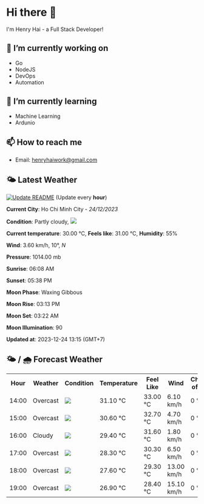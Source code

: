 # Hi there 👋

I'm Henry Hai - a Full Stack Developer!

## 🔭 I’m currently working on

- Go
- NodeJS
- DevOps
- Automation

## 🌱 I’m currently learning

- Machine Learning
- Ardunio

## 📫 How to reach me

- Email: <henryhaiwork@gmail.com>

## 🌤️ Latest Weather
[![Update README](https://github.com/henry0hai/henry0hai/actions/workflows/udpateReadme.yml/badge.svg)](https://github.com/henry0hai/henry0hai/actions/workflows/udpateReadme.yml)
(Update every **hour**)
<!-- CURRENT_WEATHER:START -->
**Current City**: Ho Chi Minh City - *24/12/2023*

**Condition**: Partly cloudy, <img src="https://cdn.weatherapi.com/weather/64x64/day/116.png"/>

**Current temperature**: 30.00 °C, **Feels like**: 31.00 °C, **Humidity**: 55%

**Wind**: 3.60 km/h, 10°, *N*

**Pressure**: 1014.00 mb

**Sunrise**: 06:08 AM

**Sunset**: 05:38 PM

**Moon Phase**: Waxing Gibbous

**Moon Rise**: 03:13 PM

**Moon Set**: 03:22 AM

**Moon Illumination**: 90

**Updated at**: 2023-12-24 13:15 (GMT+7)<!-- CURRENT_WEATHER:END -->

## 🌤️ / 🌧️ Forecast Weather
<!-- FORECAST_WEATHER:START -->
<table>
		<tr>
			<th>Hour</th>
			<th>Weather</th>
			<th>Condition</th>
			<th>Temperature</th>
			<th>Feel Like</th>
			<th>Wind</th>
			<th>Chance of Rain</th>
		</tr>
				<tr>
					<td>14:00</td>
					<td>Overcast</td>
					<td><img src='https://cdn.weatherapi.com/weather/64x64/day/122.png'/></td>
					<td>31.10 °C</td>
					<td>33.00 °C</td>
					<td>6.10 km/h</td>
					<td>0 %</td>
				</tr>
				<tr>
					<td>15:00</td>
					<td>Overcast</td>
					<td><img src='https://cdn.weatherapi.com/weather/64x64/day/122.png'/></td>
					<td>30.60 °C</td>
					<td>32.70 °C</td>
					<td>4.70 km/h</td>
					<td>0 %</td>
				</tr>
				<tr>
					<td>16:00</td>
					<td>Cloudy</td>
					<td><img src='https://cdn.weatherapi.com/weather/64x64/day/119.png'/></td>
					<td>29.40 °C</td>
					<td>31.60 °C</td>
					<td>1.80 km/h</td>
					<td>0 %</td>
				</tr>
				<tr>
					<td>17:00</td>
					<td>Overcast</td>
					<td><img src='https://cdn.weatherapi.com/weather/64x64/day/122.png'/></td>
					<td>28.30 °C</td>
					<td>30.30 °C</td>
					<td>6.50 km/h</td>
					<td>0 %</td>
				</tr>
				<tr>
					<td>18:00</td>
					<td>Overcast</td>
					<td><img src='https://cdn.weatherapi.com/weather/64x64/night/122.png'/></td>
					<td>27.60 °C</td>
					<td>29.30 °C</td>
					<td>13.00 km/h</td>
					<td>0 %</td>
				</tr>
				<tr>
					<td>19:00</td>
					<td>Overcast</td>
					<td><img src='https://cdn.weatherapi.com/weather/64x64/night/122.png'/></td>
					<td>26.90 °C</td>
					<td>28.40 °C</td>
					<td>15.10 km/h</td>
					<td>0 %</td>
				</tr>
</table>
<!-- FORECAST_WEATHER:END -->

